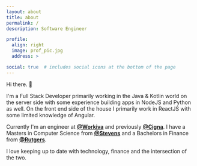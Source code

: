 ```yaml
---
layout: about
title: about
permalink: /
description: Software Engineer

profile:
  align: right
  image: prof_pic.jpg
  address: >

social: true  # includes social icons at the bottom of the page
---
```


Hi there. 👋

I'm a Full Stack Developer primarily working in the Java & Kotlin world on the server side with some experience building apps in NodeJS and Python as well. On the front end side of the house I primarily work in ReactJS with some limited knowledge of Angular.

Currently I'm an engineer at **[@Workiva](https://www.workiva.com/)** and previously **[@Cigna](https://www.cigna.com/)**.  I have a Masters in Computer Science from **[@Stevens](https://www.stevens.edu/)** and a Bachelors in Finance from **[@Rutgers](https://www.rutgers.edu/)**.

I love keeping up to date with technology, finance and the intersection of the two.    